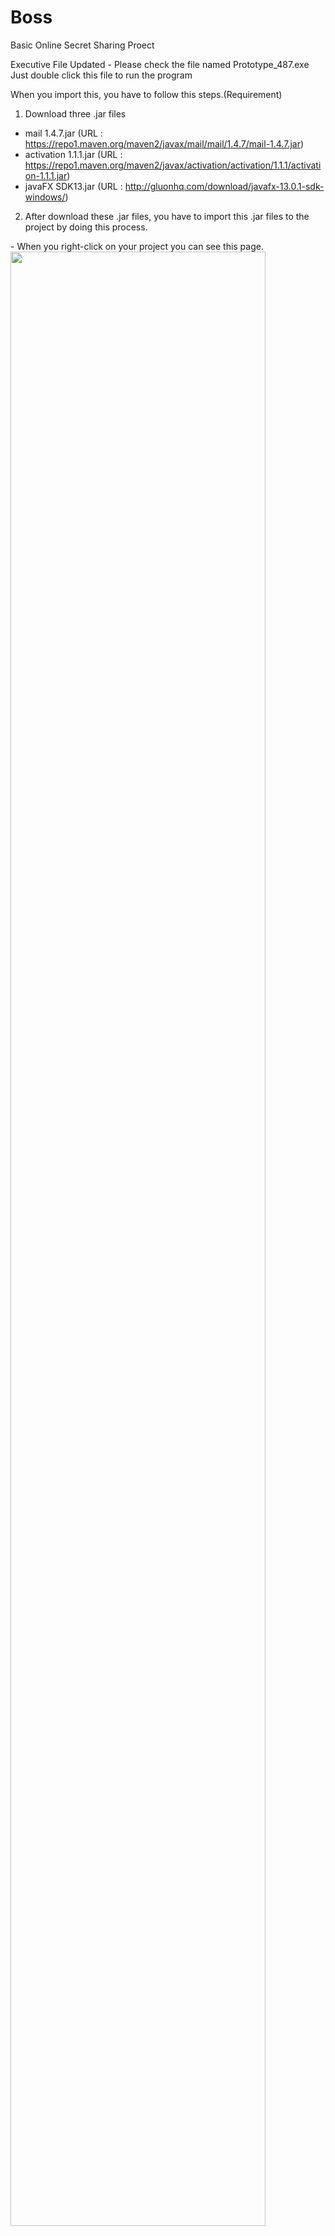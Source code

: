 # Boss
Basic Online Secret Sharing Proect

Executive File Updated - Please check the file named Prototype_487.exe
Just double click this file to run the program

When you import this, you have to follow this steps.(Requirement)
1. Download three .jar files
  - mail 1.4.7.jar (URL : https://repo1.maven.org/maven2/javax/mail/mail/1.4.7/mail-1.4.7.jar)
  - activation 1.1.1.jar (URL : https://repo1.maven.org/maven2/javax/activation/activation/1.1.1/activation-1.1.1.jar)
  - javaFX SDK13.jar (URL : http://gluonhq.com/download/javafx-13.0.1-sdk-windows/)
 
2. After download these .jar files, you have to import this .jar files to the project by doing this process.
<For mail-1.4.7.jar and activation-1.1.1.jar>
  - When you right-click on your project you can see this page.
 <img src="https://user-images.githubusercontent.com/52875025/67953170-f7a69f80-fc31-11e9-8594-c0b71c941a42.png" width="90%"></img>
 
  - Click Build Path -> Configure Build Path
 <img src="https://user-images.githubusercontent.com/52875025/67953455-84515d80-fc32-11e9-905b-c1a356c3bceb.png" width="90%"></img>
  - Then move to the Libraries tab.
  - Click Classpath and click Add External JARs.
 
 <img src="https://user-images.githubusercontent.com/52875025/67953793-26714580-fc33-11e9-889d-24352a48aa9b.png" width="90%"></img>
  - This page will pop-up then you can choose JAR files which you want to add on your project.
 
<For JavaFX SDK13.jar>
  - Unlike other JAR files, you need to add JavaFX SDK13 in other ways.
 <img src="https://user-images.githubusercontent.com/52875025/67953455-84515d80-fc32-11e9-905b-c1a356c3bceb.png" width="90%"></img>
  - Click Add Library button.
 
  - Then you can see this page.
 <img src="https://user-images.githubusercontent.com/52875025/67954055-a0a1ca00-fc33-11e9-9d1c-c554b4f580bf.png" width="90%"></img>
  - Choose User Libaray and click Next>
 
<img src="https://user-images.githubusercontent.com/52875025/67954196-dc3c9400-fc33-11e9-8a5e-37339a4434ed.png" width="90%"></img>
  - After click Next> you can see Add Library pop-up with nothing.
  - Click User Libraries.
 
  - Click New, set User library name as JavaFX or something you want. Then click OK
<img src="https://user-images.githubusercontent.com/52875025/67954482-684ebb80-fc34-11e9-9092-250390ad3731.png" width="90%"></img>
  - Add External JARs button then add JavaFX Jar file which are located in 'JavaFX SDK path\libs'
 
3. When you are done with these steps, Click Run - Run Configurations - Arguments
  - Now you can see two boxes, one is Program Arguments: the other one is VM Arguments:
<img src="https://user-images.githubusercontent.com/52875025/67954853-f7f46a00-fc34-11e9-82aa-a37849a1eaf7.png" width="90%"></img>
  - Add this arguments in VM Arguments box
  
  '--module-path "JavaFX SDK path\lib" --add-modules=javafx.fxml,javafx.controls' (you have to remove ' ' and we need " " for path)

After finish this, you can run the project.
  
  
